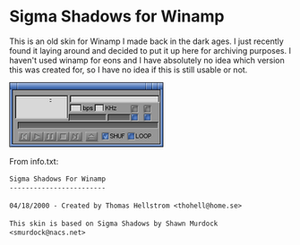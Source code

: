 # Sigma Shadows for Winamp

This is an old skin for Winamp I made back in the dark ages. I just recently found it laying around and decided to put it up here for archiving purposes. I haven't used winamp for eons and I have absolutely no idea which version this was created for, so I have no idea if this is still usable or not.

<img src='Main.bmp'></img>

From info.txt:
```
Sigma Shadows For Winamp
------------------------

04/18/2000 - Created by Thomas Hellstrom <thohell@home.se>

This skin is based on Sigma Shadows by Shawn Murdock <smurdock@nacs.net>
```

